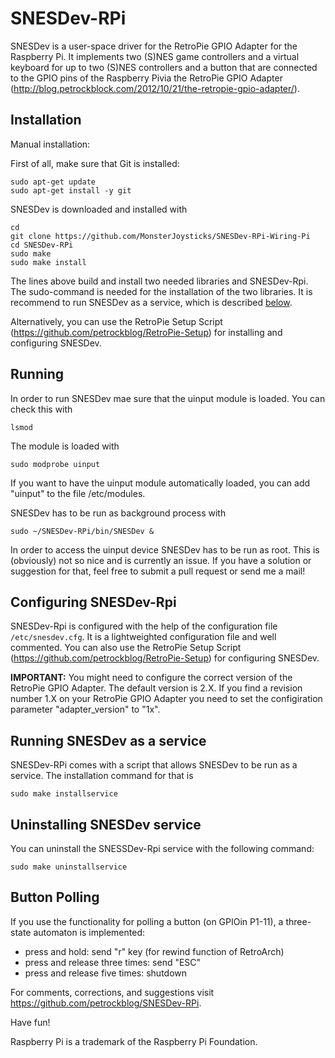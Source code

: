 SNESDev-RPi
===========

SNESDev is a user-space driver for the RetroPie GPIO Adapter for the Raspberry Pi. It implements two (S)NES game controllers and a virtual keyboard for up to two (S)NES controllers and a button that are connected to the GPIO pins of the Raspberry Pivia the RetroPie GPIO Adapter (http://blog.petrockblock.com/2012/10/21/the-retropie-gpio-adapter/). 

Installation
------------

Manual installation:

First of all, make sure that Git is installed:

```shell
sudo apt-get update
sudo apt-get install -y git
```


SNESDev is downloaded and installed with

```shell
cd
git clone https://github.com/MonsterJoysticks/SNESDev-RPi-Wiring-Pi
cd SNESDev-RPi
sudo make
sudo make install
```

The lines above build and install two needed libraries and SNESDev-Rpi. The sudo-command is needed for the installation of the two libraries. It is recommend to run SNESDev as a service, which is described [below](https://github.com/petrockblog/SNESDev-RPi#running-snesdev-as-a-service).

Alternatively, you can use the RetroPie Setup Script (https://github.com/petrockblog/RetroPie-Setup) for installing and configuring SNESDev.

Running
-------

In order to run SNESDev mae sure that the uinput module is loaded. You can check this with

```shell
lsmod
```

The module is loaded with

```shell
sudo modprobe uinput
```

If you want to have the uinput module automatically loaded, you can add "uinput" to the file 
/etc/modules.

SNESDev has to be run as background process with

```shell
sudo ~/SNESDev-RPi/bin/SNESDev &
```

In order to access the uinput device SNESDev has to be run as root. This is (obviously) not so nice and is currently an issue. If you have a solution or suggestion for that, feel free to submit a pull request or send me a mail!

Configuring SNESDev-Rpi
-----------------------

SNESDev-Rpi is configured with the help of the configuration file ```/etc/snesdev.cfg```. It is a lightweighted configuration file and well commented. You can also use the RetroPie Setup Script (https://github.com/petrockblog/RetroPie-Setup) for configuring SNESDev.

__IMPORTANT:__ You might need to configure the correct version of the RetroPie GPIO Adapter. The default version is 2.X. If you find a revision number 1.X on your RetroPie GPIO Adapter you need to set the configiration parameter "adapter_version" to "1x".


Running SNESDev as a service
----------------------------

SNESDev-RPi comes with a script that allows SNESDev to be run as a service. The installation command for that is

```shell
sudo make installservice
```

Uninstalling SNESDev service
----------------------------

You can uninstall the SNESSDev-Rpi service with the following command:

```shell
sudo make uninstallservice
```


Button Polling
--------------

If you use the functionality for polling a button (on GPIOin P1-11), a three-state automaton is implemented:
 
- press and hold: send "r" key (for rewind function of RetroArch)
- press and release three times: send "ESC"
- press and release five times: shutdown

For comments, corrections, and suggestions visit https://github.com/petrockblog/SNESDev-RPi.

Have fun!


Raspberry Pi is a trademark of the Raspberry Pi Foundation.
